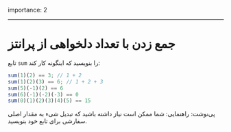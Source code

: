 importance: 2

---

# جمع زدن با تعداد دلخواهی از پرانتز

تابع `sum` را بنویسید که اینگونه کار کند:

```js
sum(1)(2) == 3; // 1 + 2
sum(1)(2)(3) == 6; // 1 + 2 + 3
sum(5)(-1)(2) == 6
sum(6)(-1)(-2)(-3) == 0
sum(0)(1)(2)(3)(4)(5) == 15
```

پی‌نوشت: راهنمایی: شما ممکن است نیاز داشته باشید که تبدیل شیء به مقدار اصلی سفارشی برای تابع خود بنویسید.
